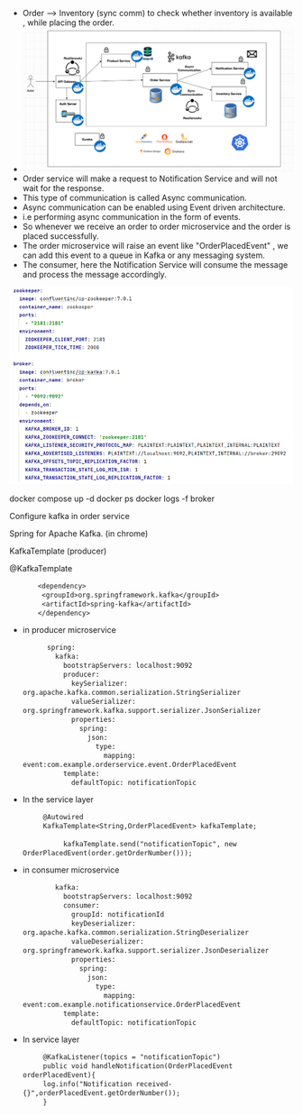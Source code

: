 * Order --> Inventory (sync comm) to check whether inventory is available , while placing the order.
* ![img_7.png](img_7.png)
* Order service will make a request to Notification Service and will not wait for the response.
* This type of communication is called Async communication.
* Async communication can be enabled using Event driven architecture.
* i.e performing async communication in the form of events.
* So whenever we receive an order to order microservice and the order is placed successfully.
* The order microservice will raise an event like "OrderPlacedEvent" , we can add this event to a queue in Kafka or any messaging system.
* The consumer, here the Notification Service will consume the message and process the message accordingly.

![kafkasetup.GIF](kafkasetup.GIF)

docker compose up -d
docker ps
docker logs -f broker


Configure kafka in order service

Spring for Apache Kafka. (in chrome)

KafkaTemplate (producer)

@KafkaTemplate


           <dependency>
            <groupId>org.springframework.kafka</groupId>
            <artifactId>spring-kafka</artifactId>
           </dependency>

* in producer microservice

            spring:
              kafka:
                bootstrapServers: localhost:9092
                producer:
                  keySerializer: org.apache.kafka.common.serialization.StringSerializer
                  valueSerializer: org.springframework.kafka.support.serializer.JsonSerializer
                  properties:
                    spring:
                      json:
                        type:
                          mapping: event:com.example.orderservice.event.OrderPlacedEvent
                template:
                  defaultTopic: notificationTopic

* In the service layer

           @Autowired
           KafkaTemplate<String,OrderPlacedEvent> kafkaTemplate;

                kafkaTemplate.send("notificationTopic", new OrderPlacedEvent(order.getOrderNumber()));


* in consumer microservice

              kafka:
                bootstrapServers: localhost:9092
                consumer:
                  groupId: notificationId
                  keyDeserializer: org.apache.kafka.common.serialization.StringDeserializer
                  valueDeserializer: org.springframework.kafka.support.serializer.JsonDeserializer
                  properties:
                    spring:
                      json:
                        type:
                          mapping: event:com.example.notificationservice.OrderPlacedEvent
                template:
                  defaultTopic: notificationTopic

* In service layer       
         
           @KafkaListener(topics = "notificationTopic")
           public void handleNotification(OrderPlacedEvent orderPlacedEvent){
           log.info("Notification received- {}",orderPlacedEvent.getOrderNumber());
           }